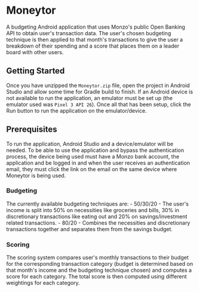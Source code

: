 # Moneytor

A budgeting Android application that uses Monzo's public Open Banking API to obtain user's transaction data. The user's chosen budgeting technique is then applied to that month's transactions to give the user a breakdown of their spending and a score that places them on a leader board with other users.

## Getting Started

Once you have unzipped the `Moneytor.zip` file, open the project in Android Studio and allow some time for Gradle build to finish. If an Android device is not available to run the application, an emulator must be set up (the emulator used was `Pixel 3 API 26`). Once all that has been setup, click the Run button to run the application on the emulator/device.

## Prerequisites

To run the application, Android Studio and a device/emulator will be needed. To be able to use the application and bypass the authentication process, the device being used must have a Monzo bank account, the application and be logged in and when the user receives an authentication email, they must click the link on the email on the same device where Moneytor is being used.

### Budgeting

The currently available budgeting techniques are:
  \- 50/30/20 \- The user's income is split into 50% on necessities like groceries and bills, 30% in discretionary transactions like eating out and 20% on savings/investment related transactions.
  \- 80/20 \- Combines the necessities and discretionary transactions together and separates them from the savings budget.

### Scoring

The scoring system compares user's monthly transactions to their budget for the corresponding transaction category (budget is determined based on that month's income and the budgeting technique chosen) and computes a score for each category. The total score is then computed using different weightings for each category.

